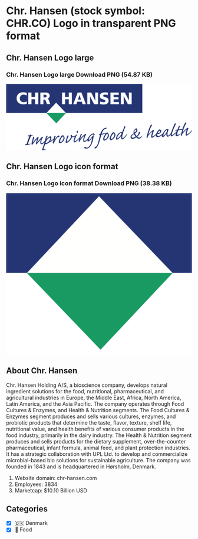 # Chr. Hansen (stock symbol: CHR.CO) Logo in transparent PNG format

## Chr. Hansen Logo large

### Chr. Hansen Logo large Download PNG (54.87 KB)

![Chr. Hansen Logo large Download PNG (54.87 KB)](/img/orig/CHR.CO_BIG-4d5daa80.png)

## Chr. Hansen Logo icon format

### Chr. Hansen Logo icon format Download PNG (38.38 KB)

![Chr. Hansen Logo icon format Download PNG (38.38 KB)](/img/orig/CHR.CO-3429c11d.png)

## About Chr. Hansen

Chr. Hansen Holding A/S, a bioscience company, develops natural ingredient solutions for the food, nutritional, pharmaceutical, and agricultural industries in Europe, the Middle East, Africa, North America, Latin America, and the Asia Pacific. The company operates through Food Cultures & Enzymes, and Health & Nutrition segments. The Food Cultures & Enzymes segment produces and sells various cultures, enzymes, and probiotic products that determine the taste, flavor, texture, shelf life, nutritional value, and health benefits of various consumer products in the food industry, primarily in the dairy industry. The Health & Nutrition segment produces and sells products for the dietary supplement, over-the-counter pharmaceutical, infant formula, animal feed, and plant protection industries. It has a strategic collaboration with UPL Ltd. to develop and commercialize microbial-based bio solutions for sustainable agriculture. The company was founded in 1843 and is headquartered in Hørsholm, Denmark.

1. Website domain: chr-hansen.com
2. Employees: 3834
3. Marketcap: $10.10 Billion USD


## Categories
- [x] 🇩🇰 Denmark
- [x] 🍴 Food
